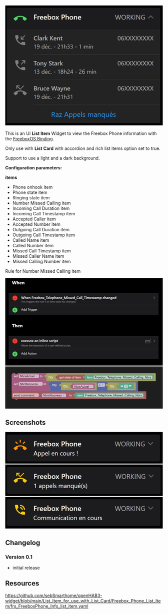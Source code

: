 ![Screen1](https://github.com/sebSmarthome/openHAB3-widget/raw/main/List_Item_for_use_with_List_Card/Freebox_Phone_List_Item/screenshots/FreeboxPhone.jpg)

This is an UI **List Item** Widget to view the Freebox Phone information with the [FreeboxOS Binding](https://www.openhab.org/addons/bindings/freeboxos/).

Only use with **List Card** with accordion and rich list items option set to true.

Support to use a light and a dark background.

**Configuration parameters:**

**items**

* Phone onhook item
* Phone state item
* Ringing state item
* Number Missed Calling item
* Incoming Call Duration item
* Incoming Call Timestamp item
* Accepted Caller item
* Accepted Number item
* Outgoing Call Duration item
* Outgoing Call Timestamp item
* Called Name item
* Called Number item
* Missed Call Timestamp item
* Missed Caller Name item
* Missed Calling Number item

Rule for Number Missed Calling item

![Screen2](https://github.com/sebSmarthome/openHAB3-widget/raw/main/List_Item_for_use_with_List_Card/Freebox_Phone_List_Item/screenshots/FreeboxPhoneRule.jpg)
![Screen3](https://github.com/sebSmarthome/openHAB3-widget/raw/main/List_Item_for_use_with_List_Card/Freebox_Phone_List_Item/screenshots/FreeboxPhoneBlockly.jpg)

## Screenshots

![Screen4|758x152](https://github.com/sebSmarthome/openHAB3-widget/raw/main/List_Item_for_use_with_List_Card/Freebox_Phone_List_Item/screenshots/FreeboxPhoneAppelEnCours.jpg)
![Screen5|756x152](https://github.com/sebSmarthome/openHAB3-widget/raw/main/List_Item_for_use_with_List_Card/Freebox_Phone_List_Item/screenshots/FreeboxPhoneAppelManque.jpg)
![Screen6|756x152](https://github.com/sebSmarthome/openHAB3-widget/raw/main/List_Item_for_use_with_List_Card/Freebox_Phone_List_Item/screenshots/FreeboxPhoneCommunicationEnCours.jpg)

## Changelog
  
### Version 0.1

* initial release

## Resources

<https://github.com/sebSmarthome/openHAB3-widget/blob/main/List_Item_for_use_with_List_Card/Freebox_Phone_List_Item/frs_FreeboxPhone_Info_list_item.yaml>